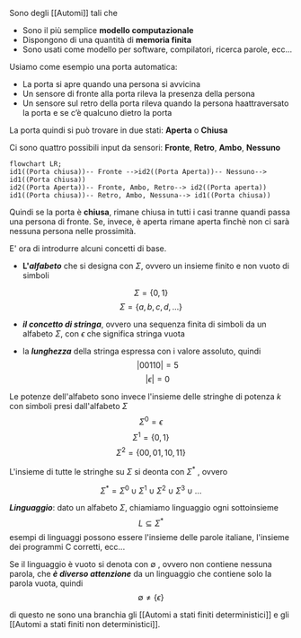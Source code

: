 

Sono degli [[Automi]] tali che
- Sono il più semplice **modello computazionale**
- Dispongono di una quantità di **memoria finita**
- Sono usati come modello per software, compilatori, ricerca parole, ecc...


Usiamo come esempio una porta automatica:
- La porta si apre quando una persona si avvicina
- Un sensore di fronte alla porta rileva la presenza della persona
- Un sensore sul retro della porta rileva quando la persona haattraversato la porta e se c’è qualcuno dietro la porta

La porta quindi si può trovare in due stati: **Aperta** o **Chiusa**

Ci sono quattro possibili input da sensori: **Fronte**, **Retro**, **Ambo**, **Nessuno**

```mermaid 
flowchart LR; 
id1((Porta chiusa))-- Fronte -->id2((Porta Aperta))-- Nessuno--> id1((Porta chiusa))
id2((Porta Aperta))-- Fronte, Ambo, Retro--> id2((Porta aperta))
id1((Porta chiusa))-- Retro, Ambo, Nessuna--> id1((Porta chiusa))
```


Quindi se la porta è **chiusa**, rimane chiusa in tutti i casi tranne quandi passa una persona di fronte.
Se, invece, è aperta rimane aperta finchè non ci sarà nessuna persona nelle prossimità.



E' ora di introdurre alcuni concetti di base. 
-  **L'*alfabeto*** che si designa con $\Sigma$, ovvero un insieme finito e non vuoto di simboli

$$\Sigma=\{0,1\}$$
$$\Sigma=\{a,b,c,d,...\}$$
-  ***il concetto di stringa***, ovvero una sequenza finita di simboli da un alfabeto $\Sigma$, con $\epsilon$ che significa stringa vuota
 
- la ***lunghezza*** della stringa espressa con i valore assoluto, quindi
$$|00110|=5$$
$$|\epsilon|=0$$

Le potenze dell'alfabeto sono invece l'insieme delle stringhe di potenza $k$ con simboli presi dall'alfabeto $\Sigma$
$$\Sigma^0=\epsilon$$
$$\Sigma^1=\{0,1\}$$
$$\Sigma^2=\{00,01,10,11\}$$


L'insieme di tutte le stringhe su $\Sigma$ si deonta con $\Sigma^*$ , ovvero

$$\Sigma^*=\Sigma^0 \cup \Sigma^1 \cup \Sigma^2 \cup \Sigma^3\;\cup\;...$$


***Linguaggio***: dato un alfabeto $\Sigma$, chiamiamo linguaggio ogni sottoinsieme
$$L\subseteq \Sigma^*$$
esempi di linguaggi possono essere l'insieme delle parole italiane, l'insieme dei programmi C corretti, ecc...

Se il linguaggio è vuoto si denota con $\emptyset$ , ovvero non contiene nessuna parola, che ***è diverso attenzione*** da un linguaggio che contiene solo la parola vuota, quindi
$$\emptyset\neq \{\epsilon\}$$


di questo ne sono una branchia gli [[Automi a stati finiti deterministici]] e gli  [[Automi a stati finiti non deterministici]].
